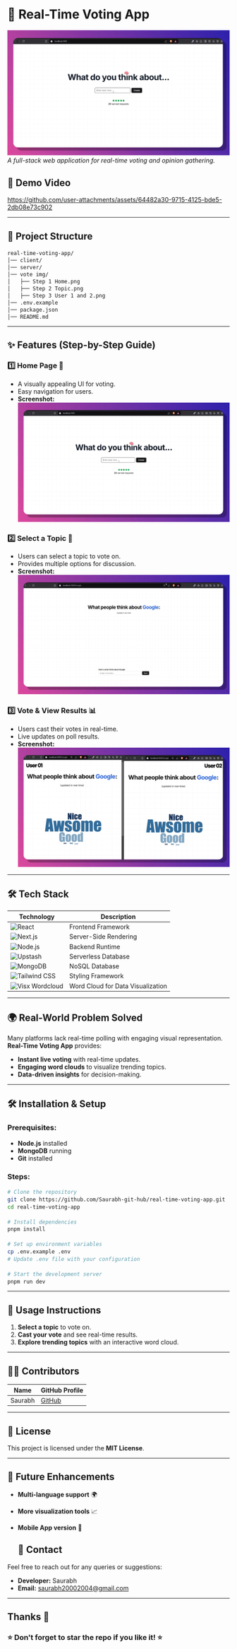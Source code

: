 # 🚀 Real-Time Voting App

![Cover Image](https://github.com/Saurabh-git-hub/real-time-voting-app/blob/main/vote%20img/Step%201%20Home.png)  
*A full-stack web application for real-time voting and opinion gathering.*

## 🎥 Demo Video
https://github.com/user-attachments/assets/64482a30-9715-4125-bde5-2db08e73c902

---

## 📁 Project Structure
```
real-time-voting-app/
│── client/
│── server/
│── vote img/
│   ├── Step 1 Home.png
│   ├── Step 2 Topic.png
│   ├── Step 3 User 1 and 2.png
│── .env.example
│── package.json
│── README.md
```

---

## ✨ Features (Step-by-Step Guide)

### 1️⃣ Home Page 🏡
- A visually appealing UI for voting.
- Easy navigation for users.
- **Screenshot:** ![Home Page](https://github.com/Saurabh-git-hub/real-time-voting-app/blob/main/vote%20img/Step%201%20Home.png)

### 2️⃣ Select a Topic 📌
- Users can select a topic to vote on.
- Provides multiple options for discussion.
- **Screenshot:** ![Topic Selection](https://github.com/Saurabh-git-hub/real-time-voting-app/blob/main/vote%20img/Step%202%20Topic.png)

### 3️⃣ Vote & View Results 📊
- Users cast their votes in real-time.
- Live updates on poll results.
- **Screenshot:** ![Voting Results](https://github.com/Saurabh-git-hub/real-time-voting-app/blob/main/vote%20img/Step%203%20User%201%20and%202.png)

---

## 🛠 Tech Stack

| Technology | Description |
|------------|------------|
| ![React](https://img.shields.io/badge/-React-61DAFB?style=flat&logo=react&logoColor=white) | Frontend Framework |
| ![Next.js](https://img.shields.io/badge/-Next.js-000000?style=flat&logo=nextdotjs) | Server-Side Rendering |
| ![Node.js](https://img.shields.io/badge/-Node.js-339933?style=flat&logo=node.js&logoColor=white) | Backend Runtime |
| ![Upstash](https://img.shields.io/badge/-Upstash-4CAF50?style=flat&logo=upstash&logoColor=white) | Serverless Database |
| ![MongoDB](https://img.shields.io/badge/-MongoDB-47A248?style=flat&logo=mongodb&logoColor=white) | NoSQL Database |
| ![Tailwind CSS](https://img.shields.io/badge/-Tailwind_CSS-38B2AC?style=flat&logo=tailwind-css&logoColor=white) | Styling Framework |
| ![Visx Wordcloud](https://img.shields.io/badge/-Visx%20Wordcloud-FF4500?style=flat&logo=airbnb) | Word Cloud for Data Visualization |

---

## 🌍 Real-World Problem Solved

Many platforms lack real-time polling with engaging visual representation. **Real-Time Voting App** provides:
- **Instant live voting** with real-time updates.
- **Engaging word clouds** to visualize trending topics.
- **Data-driven insights** for decision-making.

---

## 🛠 Installation & Setup

### Prerequisites:
- **Node.js** installed
- **MongoDB** running
- **Git** installed

### Steps:
```bash
# Clone the repository
git clone https://github.com/Saurabh-git-hub/real-time-voting-app.git
cd real-time-voting-app

# Install dependencies
pnpm install

# Set up environment variables
cp .env.example .env
# Update .env file with your configuration

# Start the development server
pnpm run dev
```

---

## 🔧 Usage Instructions
1. **Select a topic** to vote on.
2. **Cast your vote** and see real-time results.
4. **Explore trending topics** with an interactive word cloud.

---

## 👨‍💻 Contributors

| Name | GitHub Profile |
|------|--------------|
| Saurabh | [GitHub](https://github.com/Saurabh-git-hub) |

---

## 📜 License
This project is licensed under the **MIT License**.

---

## 🚀 Future Enhancements
- **Multi-language support** 🌍
- **More visualization tools** 📈
- **Mobile App version** 📱

  ## 📧 **Contact**  

Feel free to reach out for any queries or suggestions:  
- **Developer:** Saurabh  
- **Email:** saurabh20002004@gmail.com  

---
Thanks 🙂
---

### ⭐ Don't forget to **star** the repo if you like it! ⭐
